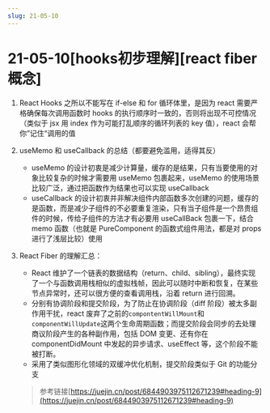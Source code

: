 ```yaml
---
slug: 21-05-10
---
```


# 21-05-10[hooks初步理解][react fiber概念]

1. React Hooks 之所以不能写在 if-else 和 for 循环体里，是因为 react 需要严格确保每次调用函数时 hooks 的执行顺序时一致的，否则将出现不可控情况（类似于 jsx 用 index 作为可能打乱顺序的循环列表的 key 值），react 会帮你”记住“调用的值
2. useMemo 和 useCallback 的总结（都要避免滥用，适得其反）
   - useMemo 的设计初衷是减少计算量，缓存的是结果，只有当要使用的对象比较复杂的时候才需要用 useMemo 包裹起来，useMemo 的使用场景比较广泛，通过把函数作为结果也可以实现 useCallback
   - useCallback 的设计初衷并非解决组件内部函数多次创建的问题，缓存的是函数，而是减少子组件的不必要重复渲染，只有当子组件是一个昂贵组件的时候，传给子组件的方法才有必要用 useCallBack 包裹一下，结合 memo 函数（也就是 PureComponent 的函数式组件用法，都是对 props 进行了浅层比较）使用
3. React Fiber 的理解汇总：

   - React 维护了一个链表的数据结构（return、child、sibling），最终实现了一个与函数调用栈相似的虚拟栈帧，因此可以随时中断和恢复，在某些节点异常时，还可以很方便的查看调用栈，沿着 return 进行回溯。
   - 分别有协调阶段和提交阶段，为了防止在协调阶段（diff 阶段）被太多副作用干扰，react 废弃了之前的`compontentWillMount`和`componentWillUpdate`这两个生命周期函数；而提交阶段会同步的去处理商议阶段产生的各种副作用，包括 DOM 变更、还有你在 componentDidMount 中发起的异步请求、useEffect 等，这个阶段不能被打断。
   - 采用了类似图形化领域的双缓冲优化机制，提交阶段类似于 Git 的功能分支

   > 参考链接[https://juejin.cn/post/6844903975112671239#heading-9](https://juejin.cn/post/6844903975112671239#heading-9)
